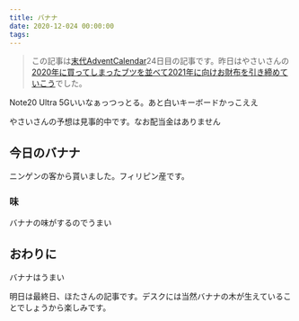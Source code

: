 ```yaml
---
title: バナナ
date: 2020-12-024 00:00:00
tags:
---
```

<!-- more -->
>この記事は[末代AdventCalendar](https://adventar.org/calendars/5046)24日目の記事です。昨日はやさいさんの[
2020年に買ってしまったブツを並べて2021年に向けお財布を引き締めていこう](https://okimochi.info/other/210/)でした。

Note20 Ultra 5Gいいなぁっつっとる。あと白いキーボードかっこええ

やさいさんの予想は見事的中です。なお配当金はありません

## 今日のバナナ
ニンゲンの客から貰いました。フィリピン産です。

### 味
バナナの味がするのでうまい

## おわりに
バナナはうまい

明日は最終日、ほたさんの記事です。デスクには当然バナナの木が生えていることでしょうから楽しみです。
